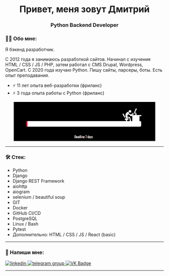 <h1 align="center">Привет, меня зовут Дмитрий</a></h1>
<h3 align="center">Python Backend Developer</h3>

### :man_technologist: Обо мне:

Я бэкенд разработчик. 

С 2012 года я занимаюсь разработкой сайтов. Начинал с изучения HTML / CSS / JS / PHP, затем работал с CMS Drupal, Wordpress, OpenCart. С 2020 года изучаю Python. Пишу сайты, парсеры, боты. Есть опыт преподавания.

- :zap: 11 лет опыта веб-разработки (фриланс)
- :zap: 3 года опыта работы с Python (фриланс)

<p align="center">
 <img width="450" src="assets/deadline.gif" alt="deadline"/>
</p>

---

### 🛠 Стек:

- Python
- Django
- Django REST Framework
- aiohttp
- aiogram
- selenium / beautiful soup
- GIT
- Docker
- GitHub CI/CD
- PostgreSQL
- Linux / Bash
- Pytest
- Дополнительно: HTML / CSS / JS / React (basic)

---

### 🤝 Напиши мне:

  <div id="badges">
    <a href="https://www.linkedin.com/in/nekipelov/" target="blank">
      <img src="https://cdn-icons-png.flaticon.com/512/2504/2504799.png" width="40" height="40" alt="linkedin" />
    </a>
    <a href="https://t.me/ne_kipelov" target="blank">
      <img src="https://cdn-icons-png.flaticon.com/512/2111/2111646.png" width="40" height="40" alt="telegram group" />
    </a>
    <a href="https://vk.com/nekipelov_dv" target="blank">
      <img src="https://cdn-icons-png.flaticon.com/512/145/145813.png" width="40" height="40" alt="VK Badge"/>
    </a>

  </div>

---
